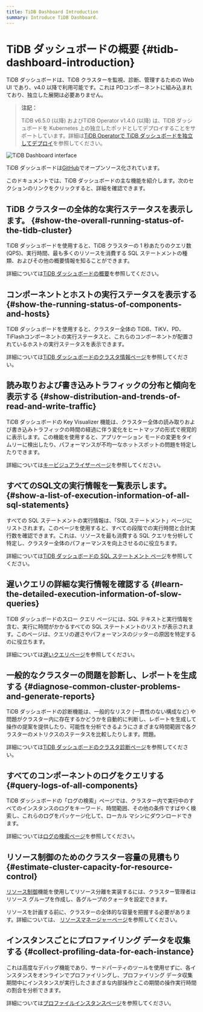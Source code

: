 ```yaml
---
title: TiDB Dashboard Introduction
summary: Introduce TiDB Dashboard.
---
```


# TiDB ダッシュボードの概要 {#tidb-dashboard-introduction}

TiDB ダッシュボードは、TiDB クラスターを監視、診断、管理するための Web UI であり、v4.0 以降で利用可能です。これは PDコンポーネントに組み込まれており、独立した展開は必要ありません。

> **注記：**
>
> TiDB v6.5.0 (以降) およびTiDB Operator v1.4.0 (以降) は、TiDB ダッシュボードを Kubernetes 上の独立したポッドとしてデプロイすることをサポートしています。詳細は[TiDB Operatorで TiDB ダッシュボードを独立してデプロイ](https://docs.pingcap.com/tidb-in-kubernetes/dev/get-started#deploy-tidb-dashboard-independently)を参照してください。

![TiDB Dashboard interface](/media/dashboard/dashboard-intro.gif)

TiDB ダッシュボードは[GitHub](https://github.com/pingcap-incubator/tidb-dashboard)でオープンソース化されています。

このドキュメントでは、TiDB ダッシュボードの主な機能を紹介します。次のセクションのリンクをクリックすると、詳細を確認できます。

## TiDB クラスターの全体的な実行ステータスを表示します。 {#show-the-overall-running-status-of-the-tidb-cluster}

TiDB ダッシュボードを使用すると、TiDB クラスターの 1 秒あたりのクエリ数 (QPS)、実行時間、最も多くのリソースを消費する SQL ステートメントの種類、およびその他の概要情報を知ることができます。

詳細については[TiDB ダッシュボードの概要](/dashboard/dashboard-overview.md)を参照してください。

## コンポーネントとホストの実行ステータスを表示する {#show-the-running-status-of-components-and-hosts}

TiDB ダッシュボードを使用すると、クラスター全体の TiDB、TiKV、PD、 TiFlashコンポーネントの実行ステータスと、これらのコンポーネントが配置されているホストの実行ステータスを表示できます。

詳細については[TiDB ダッシュボードのクラスタ情報ページ](/dashboard/dashboard-cluster-info.md)を参照してください。

## 読み取りおよび書き込みトラフィックの分布と傾向を表示する {#show-distribution-and-trends-of-read-and-write-traffic}

TiDB ダッシュボードの Key Visualizer 機能は、クラスター全体の読み取りおよび書き込みトラフィックの時間の経過に伴う変化をヒートマップの形式で視覚的に表示します。この機能を使用すると、アプリケーション モードの変更をタイムリーに検出したり、パフォーマンスが不均一なホットスポットの問題を特定したりできます。

詳細については[キービジュアライザーページ](/dashboard/dashboard-key-visualizer.md)を参照してください。

## すべてのSQL文の実行情報を一覧表示します。 {#show-a-list-of-execution-information-of-all-sql-statements}

すべての SQL ステートメントの実行情報は、「SQL ステートメント」ページにリストされます。このページを使用すると、すべての段階での実行時間と合計実行数を確認できます。これは、リソースを最も消費する SQL クエリを分析して特定し、クラスター全体のパフォーマンスを向上させるのに役立ちます。

詳細については[TiDB ダッシュボードの SQL ステートメント ページ](/dashboard/dashboard-statement-list.md)を参照してください。

## 遅いクエリの詳細な実行情報を確認する {#learn-the-detailed-execution-information-of-slow-queries}

TiDB ダッシュボードのスロー クエリ ページには、SQL テキストと実行情報を含む、実行に時間がかかるすべての SQL ステートメントのリストが表示されます。このページは、クエリの遅さやパフォーマンスのジッターの原因を特定するのに役立ちます。

詳細については[遅いクエリページ](/dashboard/dashboard-slow-query.md)を参照してください。

## 一般的なクラスターの問題を診断し、レポートを生成する {#diagnose-common-cluster-problems-and-generate-reports}

TiDB ダッシュボードの診断機能は、一般的なリスク (一貫性のない構成など) や問題がクラスター内に存在するかどうかを自動的に判断し、レポートを生成して操作の提案を提供したり、可能性を分析できるようにさまざまな時間範囲で各クラスターのメトリクスのステータスを比較したりします。問題。

詳細については[TiDB ダッシュボードのクラスタ診断ページ](/dashboard/dashboard-diagnostics-access.md)を参照してください。

## すべてのコンポーネントのログをクエリする {#query-logs-of-all-components}

TiDB ダッシュボードの「ログの検索」ページでは、クラスター内で実行中のすべてのインスタンスのログをキーワード、時間範囲、その他の条件ですばやく検索し、これらのログをパッケージ化して、ローカル マシンにダウンロードできます。

詳細については[ログの検索ページ](/dashboard/dashboard-log-search.md)を参照してください。

## リソース制御のためのクラスター容量の見積もり {#estimate-cluster-capacity-for-resource-control}

[リソース制御](/tidb-resource-control.md)機能を使用してリソース分離を実装するには、クラスター管理者はリソース グループを作成し、各グループのクォータを設定できます。

リソースを計画する前に、クラスターの全体的な容量を把握する必要があります。詳細については、 [リソースマネージャーページ](/dashboard/dashboard-resource-manager.md)を参照してください。

## インスタンスごとにプロファイリング データを収集する {#collect-profiling-data-for-each-instance}

これは高度なデバッグ機能であり、サードパーティのツールを使用せずに、各インスタンスをオンラインでプロファイリングし、プロファイリング データ収集期間中にインスタンスが実行したさまざまな内部操作とこの期間の操作実行時間の割合を分析できます。

詳細については[プロファイルインスタンスページ](/dashboard/dashboard-profiling.md)を参照してください。
